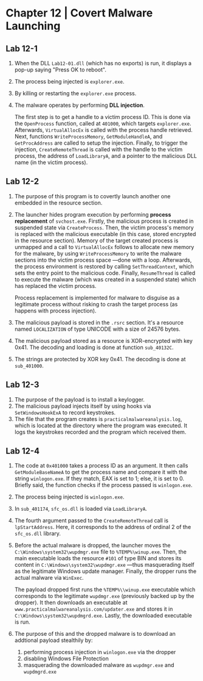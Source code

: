 # Chapter 12 | Covert Malware Launching
## Lab 12-1
1. When the DLL `Lab12-01.dll` (which has no exports) is run, it displays a pop-up saying "Press OK to reboot".
2. The process being injected is `explorer.exe`.
3. By killing or restarting the `explorer.exe` process.
4. The malware operates by performing **DLL injection**.

	The first step is to get a handle to a victim process ID. This is done via the `OpenProcess` function, called at `401000`, which targets `explorer.exe`. Afterwards, `VirtualAllocEx` is called with the process handle retrieved. Next, functions `WriteProcessMemory`, `GetModuleHandleA`, and `GetProcAddress` are called to setup the injection. Finally, to trigger the injection, `CreateRemoteThread` is called with the handle to the victim process, the address of `LoadLibraryA`, and a pointer to the malicious DLL name (in the victim process).

## Lab 12-2
1. The purpose of this program is to covertly launch another one embedded in the resource section.
2. The launcher hides program execution by performing **process replacement** of `svchost.exe`. Firstly, the malicious process is created in suspended state via `CreateProcess`. Then, the victim process's memory is replaced with the malicious executable (in this case, stored encrypted in the resource section). Memory of the target created process is unmapped and a call to `VirtualAllocEx` follows to allocate new memory for the malware, by using `WriteProcessMemory` to write the malware sections into the victim process space —done with a loop. Afterwards, the process environment is restored by calling `SetThreadContext`, which sets the entry point to the malicious code. Finally, `ResumeThread` is called to execute the malware (which was created in a suspended state) which has replaced the victim process.
	
	Process replacement is implemented for malware to disguise as a legitimate process without risking to crash the target process (as happens with process injection).
3. The malicious payload is stored in the `.rsrc` section. It's a resource named `LOCALIZATION` of type UNICODE with a size of 24576 bytes.
4. The malicious payload stored as a resource is XOR-encrypted with key 0x41. The decoding and loading is done at function `sub_40132C`.
5. The strings are protected by XOR key 0x41. The decoding is done at `sub_401000`.

## Lab 12-3
1. The purpose of the payload is to install a keylogger.
2. The malicious payload injects itself by using hooks via `SetWindowsHookExA` to record keystrokes.
3. The file that the program creates is `practicalmalwareanalysis.log`, which is located at the directory where the program was executed. It logs the keystrokes recorded and the program which received them.
	
## Lab 12-4
1. The code at `0x401000` takes a process ID as an argument. It then calls `GetModuleBaseNameA` to get the process name and compare it with the string `winlogon.exe`. If they match, EAX is set to 1; else, it is set to 0. Briefly said, the function checks if the process passed is `winlogon.exe`.
2. The process being injected is `winlogon.exe`.
3. In `sub_401174`, `sfc_os.dll` is loaded via `LoadLibraryA`.
4. The fourth argument passed to the `CreateRemoteThread` call is `lpStartAddress`. Here, it corresponds to the address of ordinal 2 of the `sfc_os.dll` library.
5. Before the actual malware is dropped, the launcher moves the `C:\Windows\system32\wupdmgr.exe` file to `%TEMP%\winup.exe`. Then, the main executable loads the resource `#101` of type BIN and stores its content in `C:\Windows\system32\wupdmgr.exe` —thus masquerading itself as the legitimate Windows update manager. Finally, the dropper runs the actual malware via `WinExec`.

	The payload dropped first runs the `%TEMP%\\winup.exe` executable which corresponds to the legitimate `wupdmgr.exe` (previously backed up by the dropper). It then downloads an executable at `www.practicalmalwareanalysis.com/updater.exe` and stores it in `C:\Windows\system32\wupdmgrd.exe`. Lastly, the downloaded executable is run.
6. The purpose of this and the dropped malware is to download an addtional payload stealthily by:
	1. performing process injection in `winlogon.exe` via the dropper
	2. disabling Windows File Protection
	3. masquerading the downloaded malware as `wupdmgr.exe` and `wupdmgrd.exe`